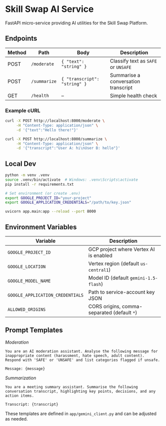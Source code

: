 # Skill Swap AI Service

FastAPI micro-service providing AI utilities for the Skill Swap Platform.

## Endpoints

| Method | Path        | Body                               | Description                                   |
| ------ | ----------- | ---------------------------------- | --------------------------------------------- |
| POST   | `/moderate` | `{ "text": "string" }`            | Classify text as `SAFE` or `UNSAFE`            |
| POST   | `/summarize`| `{ "transcript": "string" }`      | Summarise a conversation transcript           |
| GET    | `/health`   | –                                  | Simple health check                           |

### Example cURL

```bash
curl -X POST http://localhost:8000/moderate \
     -H "Content-Type: application/json" \
     -d '{"text":"Hello there!"}'

curl -X POST http://localhost:8000/summarize \
     -H "Content-Type: application/json" \
     -d '{"transcript":"User A: hi\nUser B: hello"}'
```

## Local Dev

```bash
python -m venv .venv
source .venv/bin/activate  # Windows: .venv\Scripts\activate
pip install -r requirements.txt

# Set environment (or create .env)
export GOOGLE_PROJECT_ID="your-project"
export GOOGLE_APPLICATION_CREDENTIALS="/path/to/key.json"

uvicorn app.main:app --reload --port 8000
```

## Environment Variables

| Variable                        | Description                                        |
|--------------------------------|----------------------------------------------------|
| `GOOGLE_PROJECT_ID`            | GCP project where Vertex AI is enabled             |
| `GOOGLE_LOCATION`              | Vertex region (default `us-central1`)              |
| `GOOGLE_MODEL_NAME`            | Model ID (default `gemini-1.5-flash`)              |
| `GOOGLE_APPLICATION_CREDENTIALS`| Path to service-account key JSON                   |
| `ALLOWED_ORIGINS`              | CORS origins, comma-separated (default `*`)        |

## Prompt Templates

*Moderation*
```
You are an AI moderation assistant. Analyse the following message for inappropriate content (harassment, hate speech, adult content). Respond with 'SAFE' or 'UNSAFE' and list categories flagged if unsafe.

Message: {message}
```

*Summarization*
```
You are a meeting summary assistant. Summarise the following conversation transcript, highlighting key points, decisions, and any action items.

Transcript: {transcript}
```

These templates are defined in `app/gemini_client.py` and can be adjusted as needed.
